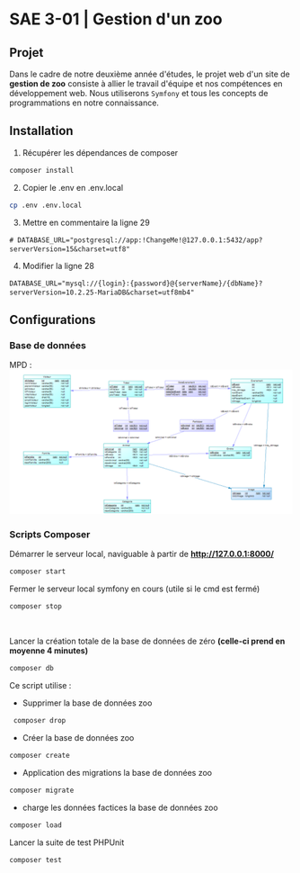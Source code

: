 # SAE 3-01 | Gestion d'un zoo
## Projet
Dans le cadre de notre deuxième année d'études, le projet web d'un site de **gestion de zoo** consiste à allier le travail d'équipe et nos compétences en développement web. Nous utiliserons ```Symfony``` et tous les concepts de programmations en notre connaissance.

## Installation
1. Récupérer les dépendances de composer
```bash
composer install 
```
2. Copier le .env en .env.local
```bash
cp .env .env.local 
```
3. Mettre en commentaire la ligne 29 
```
# DATABASE_URL="postgresql://app:!ChangeMe!@127.0.0.1:5432/app?serverVersion=15&charset=utf8"
```
4. Modifier la ligne 28
```
DATABASE_URL="mysql://{login}:{password}@{serverName}/{dbName}?serverVersion=10.2.25-MariaDB&charset=utf8mb4"
```

## Configurations
### Base de données  
MPD :
![MPD](MPD.png)

### Scripts Composer  
Démarrer le serveur local, naviguable à partir de **http://127.0.0.1:8000/**
```bash 
composer start
``` 
Fermer le serveur local symfony en cours (utile si le cmd est fermé)
```bash
composer stop
```  
<br>

Lancer la création totale de la base de données de zéro **(celle-ci prend en moyenne 4 minutes)**
```bash
composer db
```
Ce script utilise :
- Supprimer la base de données zoo 
```bash 
 composer drop
``` 
- Créer la base de données zoo 
```bash
composer create
```
- Application des migrations la base de données zoo
```bash 
composer migrate
```
- charge les données factices la base de données zoo
```bash
composer load
```

Lancer la suite de test PHPUnit
```bash
composer test
```
